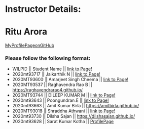 # Instructor Details: #
# Ritu Arora #
[MyProfilePageonGitHub](https://ritubits.github.io/)

### Please follow the following format: ###
* WILPID ||     Student Name ||        [link to Page!](http://google.com)
* 2020mt93717 || Jaikarthik N ||  [link to Page!](https://2020mt93717.github.io/)
* 2020MT93600 || Amarjeet Singh Cheema || [link to Page!](https://ajscheema.github.io/)
* 2020MT93537 || Raghavendra Rao B ||  https://raghavendrarao4.github.io/ 
* 2020MT93744 || DILEEP KUMAR M || [link to Page!](https://kumarayil.github.io/)
* 2020mt93643 || Poongundran.E ||   [link to Page!](https://poongundra.github.io/)
* 2020mt93663	|| Amit Kumar Birla	||	https://amitbirla.github.io/
* 2020MT93018 || Shraddha Athwani || [link to Page!](https://shraddhaathwani.github.io/)
* 2020mt93730 || Dilsha Sajan || https://dilshasajan.github.io/
* 2020mt93628 || Sarat Kumar Kotha || [ProfilePage](https://saratkotha.github.io/SaratKotha/)

